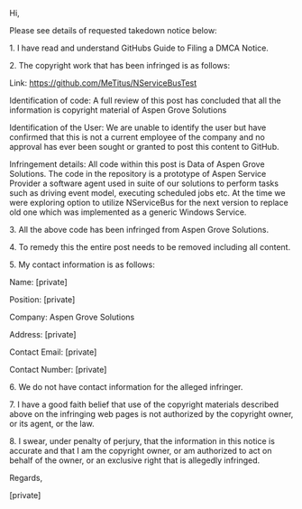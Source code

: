 Hi,

Please see details of requested takedown notice below:

1\. I have read and understand GitHubs Guide to Filing a DMCA Notice.

2\. The copyright work that has been infringed is as follows:

Link: https://github.com/MeTitus/NServiceBusTest

Identification of code: A full review of this post has concluded that all the information is copyright material of Aspen Grove Solutions

Identification of the User: We are unable to identify the user but have confirmed that this is not a current employee of the company and no approval has ever been sought or granted to post this content to GitHub.

Infringement details: All code within this post is Data of Aspen Grove Solutions. The code in the repository is a prototype of Aspen Service Provider a software agent used in suite of our solutions to perform tasks such as driving event model, executing scheduled jobs etc. At the time we were exploring option to utilize NServiceBus for the next version to replace old one which was implemented as a generic Windows Service.

3\. All the above code has been infringed from Aspen Grove Solutions.

4\. To remedy this the entire post needs to be removed including all content.

5\. My contact information is as follows:

Name: [private]  

Position: [private]  

Company: Aspen Grove Solutions

Address: [private]

Contact Email: [private]  

Contact Number: [private]  

6\. We do not have contact information for the alleged infringer.

7\. I have a good faith belief that use of the copyright materials described above on the infringing web pages is not authorized by the copyright owner, or its agent, or the law.

8\. I swear, under penalty of perjury, that the information in this notice is accurate and that I am the copyright owner, or am authorized to act on behalf of the owner, or an exclusive right that is allegedly infringed.

Regards,

[private]  
